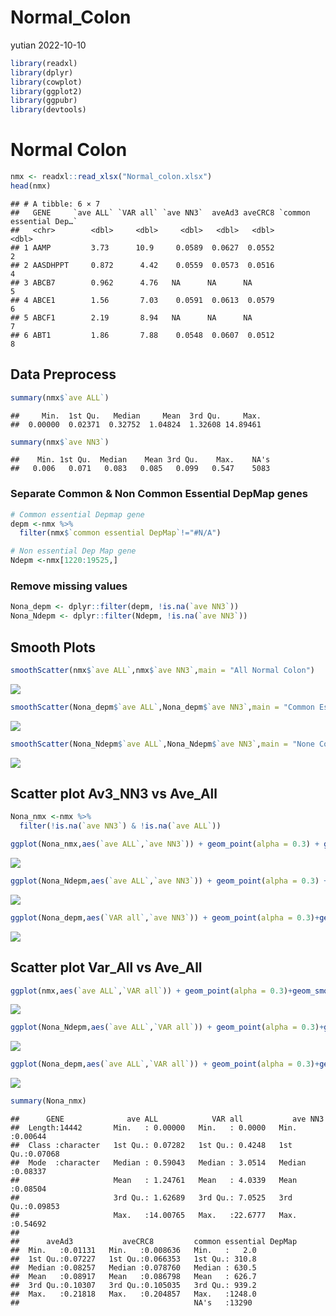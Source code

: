 Normal_Colon
================
yutian
2022-10-10

``` r
library(readxl)
library(dplyr)
library(cowplot)
library(ggplot2)
library(ggpubr)
library(devtools)
```

# Normal Colon

``` r
nmx <- readxl::read_xlsx("Normal_colon.xlsx")
head(nmx)
```

    ## # A tibble: 6 × 7
    ##   GENE     `ave ALL` `VAR all` `ave NN3`  aveAd3 aveCRC8 `common essential Dep…`
    ##   <chr>        <dbl>     <dbl>     <dbl>   <dbl>   <dbl>                   <dbl>
    ## 1 AAMP         3.73      10.9     0.0589  0.0627  0.0552                       2
    ## 2 AASDHPPT     0.872      4.42    0.0559  0.0573  0.0516                       4
    ## 3 ABCB7        0.962      4.76   NA      NA      NA                            5
    ## 4 ABCE1        1.56       7.03    0.0591  0.0613  0.0579                       6
    ## 5 ABCF1        2.19       8.94   NA      NA      NA                            7
    ## 6 ABT1         1.86       7.88    0.0548  0.0607  0.0512                       8

## Data Preprocess

``` r
summary(nmx$`ave ALL`)
```

    ##     Min.  1st Qu.   Median     Mean  3rd Qu.     Max. 
    ##  0.00000  0.02371  0.32752  1.04824  1.32608 14.89461

``` r
summary(nmx$`ave NN3`)
```

    ##    Min. 1st Qu.  Median    Mean 3rd Qu.    Max.    NA's 
    ##   0.006   0.071   0.083   0.085   0.099   0.547    5083

### Separate Common & Non Common Essential DepMap genes

``` r
# Common essential Depmap gene 
depm <-nmx %>%
  filter(nmx$`common essential DepMap`!="#N/A")
```

``` r
# Non essential Dep Map gene 
Ndepm <-nmx[1220:19525,]
```

### Remove missing values

``` r
Nona_depm <- dplyr::filter(depm, !is.na(`ave NN3`))
Nona_Ndepm <- dplyr::filter(Ndepm, !is.na(`ave NN3`))
```

## Smooth Plots

``` r
smoothScatter(nmx$`ave ALL`,nmx$`ave NN3`,main = "All Normal Colon")
```

![](README_files/figure-gfm/density_all_normal%20colon-1.png)<!-- -->

``` r
smoothScatter(Nona_depm$`ave ALL`,Nona_depm$`ave NN3`,main = "Common Essential DepMap ave_NN3 vs ave_ALLwithout NA values ")
```

![](README_files/figure-gfm/density_DepMap%20Essential%20Genes-1.png)<!-- -->

``` r
smoothScatter(Nona_Ndepm$`ave ALL`,Nona_Ndepm$`ave NN3`,main = "None Common Essential DepMap NN3 without NA values ")
```

![](README_files/figure-gfm/density_%20NonCommon%20Essentai%20DepMap%20genes%20withou%20NA-1.png)<!-- -->

## Scatter plot Av3_NN3 vs Ave_All

``` r
Nona_nmx <-nmx %>%
  filter(!is.na(`ave NN3`) & !is.na(`ave ALL`))
```

``` r
ggplot(Nona_nmx,aes(`ave ALL`,`ave NN3`)) + geom_point(alpha = 0.3) + geom_smooth(method = "lm",color="red",formula = y~x) + stat_cor(method = "pearson", label.x = 10, label.y = 0.4,size=3)+ggtitle("Ave_All_vs_Ave_NN3_Normal_Colon_withoutNAs")
```

![](README_files/figure-gfm/scatterplot_Ave_All_vs_Ave_NN3_Normal_Colon%20without%20NAs-1.png)<!-- -->

``` r
ggplot(Nona_Ndepm,aes(`ave ALL`,`ave NN3`)) + geom_point(alpha = 0.3) + geom_smooth(method = "lm",color="red",formula = y~x) + stat_cor(method = "pearson", label.x = 10, label.y = 0.4,size=3)+ggtitle("Ave_All_vs_Ave_NN3_DepMap_None_Essential_Genes-withoutNAs")
```

![](README_files/figure-gfm/_scatterplot_Ave_All_vs_Ave_NN3_DepMap_None_Essential_Genes-withoutNAs-1.png)<!-- -->

``` r
ggplot(Nona_depm,aes(`VAR all`,`ave NN3`)) + geom_point(alpha = 0.3)+geom_smooth(method = "lm",color="red",formula = y~x)+ stat_cor(method = "pearson", label.x = 10, label.y = 0.125,size=3)+ggtitle("Ave_NN3_vs_VAR_All_DepMap_Essential_Genes_withoutNAs")
```

![](README_files/figure-gfm/scatterplot_of_Ave_NN3_vs_VAR_All_DepMap_Essential_Genes_withoutNAs-1.png)<!-- -->

## Scatter plot Var_All vs Ave_All

``` r
ggplot(nmx,aes(`ave ALL`,`VAR all`)) + geom_point(alpha = 0.3)+geom_smooth(se = FALSE,formula = y ~x,method = 'loess',span = .2,color = "red")+ggtitle("Var_all_vs_Ave_all_Normal_Colon_all")
```

![](README_files/figure-gfm/Var_all_vs_Ave_all_Normal_Colon_all-1.png)<!-- -->

``` r
ggplot(Nona_Ndepm,aes(`ave ALL`,`VAR all`)) + geom_point(alpha = 0.3)+geom_smooth(method = "loess",color="red",formula = y~x,span = .2)+ggtitle("Var_all_vs_Ave_all_None_DepMap_Essential_withoutNAs")
```

![](README_files/figure-gfm/Var_all_vs_Ave_all_None_DepMap_Essential_withoutNAs-1.png)<!-- -->

``` r
ggplot(Nona_depm,aes(`ave ALL`,`VAR all`)) + geom_point(alpha = 0.3)+geom_smooth(method = "loess",color="red",formula = y~x,span = .2)+ggtitle("Var_all_vs_Ave_all_DepMap_Essential_Genes_withoutNAs")
```

![](README_files/figure-gfm/Var_all_vs_Ave_all_DepMap_Essential_Genes_withoutNAs-1.png)<!-- -->

``` r
summary(Nona_nmx)
```

    ##      GENE              ave ALL            VAR all           ave NN3       
    ##  Length:14442       Min.   : 0.00000   Min.   : 0.0000   Min.   :0.00644  
    ##  Class :character   1st Qu.: 0.07282   1st Qu.: 0.4248   1st Qu.:0.07068  
    ##  Mode  :character   Median : 0.59043   Median : 3.0514   Median :0.08337  
    ##                     Mean   : 1.24761   Mean   : 4.0339   Mean   :0.08504  
    ##                     3rd Qu.: 1.62689   3rd Qu.: 7.0525   3rd Qu.:0.09853  
    ##                     Max.   :14.00765   Max.   :22.6777   Max.   :0.54692  
    ##                                                                           
    ##      aveAd3           aveCRC8         common essential DepMap
    ##  Min.   :0.01131   Min.   :0.008636   Min.   :   2.0         
    ##  1st Qu.:0.07227   1st Qu.:0.066353   1st Qu.: 310.8         
    ##  Median :0.08257   Median :0.078760   Median : 630.5         
    ##  Mean   :0.08917   Mean   :0.086798   Mean   : 626.7         
    ##  3rd Qu.:0.10307   3rd Qu.:0.105035   3rd Qu.: 939.2         
    ##  Max.   :0.21818   Max.   :0.204857   Max.   :1248.0         
    ##                                       NA's   :13290
